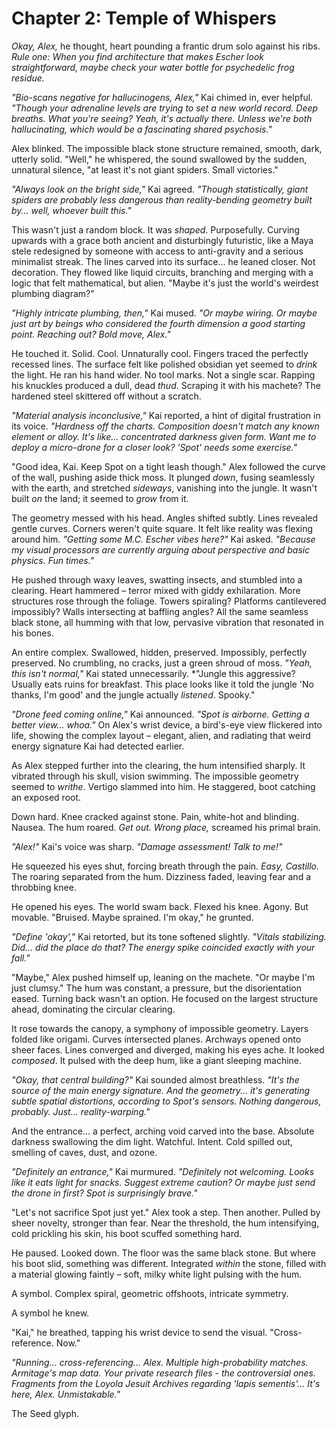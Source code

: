 # Chapter 2: Temple of Whispers

*Okay, Alex,* he thought, heart pounding a frantic drum solo against his ribs. *Rule one: When you find architecture that makes Escher look straightforward, maybe check your water bottle for psychedelic frog residue.*

*"Bio-scans negative for hallucinogens, Alex,"* Kai chimed in, ever helpful. *"Though your adrenaline levels *are* trying to set a new world record. Deep breaths. What you're seeing? Yeah, it's actually there. Unless we're both hallucinating, which would be a fascinating shared psychosis."*

Alex blinked. The impossible black stone structure remained, smooth, dark, utterly solid. "Well," he whispered, the sound swallowed by the sudden, unnatural silence, "at least it's not giant spiders. Small victories."

*"Always look on the bright side,"* Kai agreed. *"Though statistically, giant spiders are probably less dangerous than reality-bending geometry built by... well, whoever built this."*

This wasn't just a random block. It was *shaped*. Purposefully. Curving upwards with a grace both ancient and disturbingly futuristic, like a Maya stele redesigned by someone with access to anti-gravity and a serious minimalist streak. The lines carved into its surface... he leaned closer. Not decoration. They flowed like liquid circuits, branching and merging with a logic that felt mathematical, but alien. "Maybe it's just the world's weirdest plumbing diagram?"

*"Highly intricate plumbing, then,"* Kai mused. *"Or maybe wiring. Or maybe just art by beings who considered the fourth dimension a good starting point. Reaching out? Bold move, Alex."*

He touched it. Solid. Cool. Unnaturally cool. Fingers traced the perfectly recessed lines. The surface felt like polished obsidian yet seemed to *drink* the light. He ran his hand wider. No tool marks. Not a single scar. Rapping his knuckles produced a dull, dead *thud*. Scraping it with his machete? The hardened steel skittered off without a scratch.

*"Material analysis inconclusive,"* Kai reported, a hint of digital frustration in its voice. *"Hardness off the charts. Composition doesn't match any known element or alloy. It's like... concentrated darkness given form. Want me to deploy a micro-drone for a closer look? 'Spot' needs some exercise."*

"Good idea, Kai. Keep Spot on a tight leash though." Alex followed the curve of the wall, pushing aside thick moss. It plunged *down*, fusing seamlessly with the earth, and stretched *sideways*, vanishing into the jungle. It wasn't built *on* the land; it seemed to *grow* from it.

The geometry messed with his head. Angles shifted subtly. Lines revealed gentle curves. Corners weren't quite square. It felt like reality was flexing around him. *"Getting some M.C. Escher vibes here?"* Kai asked. *"Because my visual processors are currently arguing about perspective and basic physics. Fun times."*

He pushed through waxy leaves, swatting insects, and stumbled into a clearing. Heart hammered – terror mixed with giddy exhilaration. More structures rose through the foliage. Towers spiraling? Platforms cantilevered impossibly? Walls intersecting at baffling angles? All the same seamless black stone, all humming with that low, pervasive vibration that resonated in his bones.

An entire complex. Swallowed, hidden, preserved. Impossibly, perfectly preserved. No crumbling, no cracks, just a green shroud of moss. *"Yeah, this isn't normal,"* Kai stated unnecessarily. *"Jungle this aggressive? Usually eats ruins for breakfast. This place looks like it told the jungle 'No thanks, I'm good' and the jungle actually *listened*. Spooky."

*"Drone feed coming online,"* Kai announced. *"Spot is airborne. Getting a better view... whoa."* On Alex's wrist device, a bird's-eye view flickered into life, showing the complex layout – elegant, alien, and radiating that weird energy signature Kai had detected earlier.

As Alex stepped further into the clearing, the hum intensified sharply. It vibrated through his skull, vision swimming. The impossible geometry seemed to *writhe*. Vertigo slammed into him. He staggered, boot catching an exposed root.

Down hard. Knee cracked against stone. Pain, white-hot and blinding. Nausea. The hum roared. *Get out. Wrong place,* screamed his primal brain.

*"Alex!"* Kai's voice was sharp. *"Damage assessment! Talk to me!"*

He squeezed his eyes shut, forcing breath through the pain. *Easy, Castillo.* The roaring separated from the hum. Dizziness faded, leaving fear and a throbbing knee.

He opened his eyes. The world swam back. Flexed his knee. Agony. But movable. "Bruised. Maybe sprained. I'm okay," he grunted.

*"Define 'okay',"* Kai retorted, but its tone softened slightly. *"Vitals stabilizing. Did... did the place *do* that? The energy spike coincided exactly with your fall."*

"Maybe," Alex pushed himself up, leaning on the machete. "Or maybe I'm just clumsy." The hum was constant, a pressure, but the disorientation eased. Turning back wasn't an option. He focused on the largest structure ahead, dominating the circular clearing.

It rose towards the canopy, a symphony of impossible geometry. Layers folded like origami. Curves intersected planes. Archways opened onto sheer faces. Lines converged and diverged, making his eyes ache. It looked *composed*. It pulsed with the deep hum, like a giant sleeping machine.

*"Okay, that central building?"* Kai sounded almost breathless. *"It's the source of the main energy signature. And the geometry... it's generating subtle spatial distortions, according to Spot's sensors. Nothing dangerous, probably. Just... reality-warping."*

And the entrance... a perfect, arching void carved into the base. Absolute darkness swallowing the dim light. Watchful. Intent. Cold spilled out, smelling of caves, dust, and ozone.

*"Definitely an entrance,"* Kai murmured. *"Definitely not welcoming. Looks like it eats light for snacks. Suggest extreme caution? Or maybe just send the drone in first? Spot is surprisingly brave."*

"Let's not sacrifice Spot just yet." Alex took a step. Then another. Pulled by sheer novelty, stronger than fear. Near the threshold, the hum intensifying, cold prickling his skin, his boot scuffed something hard.

He paused. Looked down. The floor was the same black stone. But where his boot slid, something was different. Integrated *within* the stone, filled with a material glowing faintly – soft, milky white light pulsing with the hum.

A symbol. Complex spiral, geometric offshoots, intricate symmetry.

A symbol he knew.

"Kai," he breathed, tapping his wrist device to send the visual. "Cross-reference. Now."

*"Running... cross-referencing... Alex. Multiple high-probability matches. Armitage's map data. Your private research files - the controversial ones. Fragments from the Loyola Jesuit Archives regarding 'lapis sementis'... It's here, Alex. Unmistakable."*

The Seed glyph. 